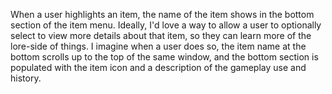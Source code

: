 When a user highlights an item, the name of the item shows in the bottom section of the item menu. Ideally, I'd love a way to allow a user to optionally select to view more details about that item, so they can learn more of the lore-side of things. I imagine when a user does so, the item name at the bottom scrolls up to the top of the same window, and the bottom section is populated with the item icon and a description of the gameplay use and history.
